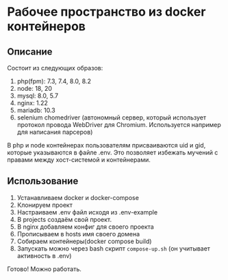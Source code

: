 Рабочее пространство из docker контейнеров
====

Описание
----
Состоит из следующих образов:
1. php(fpm): 7.3, 7.4, 8.0, 8.2
2. node: 18, 20
3. mysql: 8.0, 5.7
4. nginx: 1.22
5. mariadb: 10.3
6. selenium chomedriver (автономный сервер, который использует протокол провода WebDriver для Chromium. Используется например для написания парсеров)

В php и node контейнерах пользователям присваиваются uid и gid, которые указываются в файле .env. Это позволяет избежать мучений с правами между хост-системой и контейнерами.

Использование
----
1. Устанавливаем docker и docker-compose
2. Клонируем проект
3. Настраиваем .env файл исходя из .env-example
4. В projects создаём свой проект.
5. В nginx добавляем конфиг для своего проекта
6. Прописываем в hosts имя своего домена
7. Собираем контейнеры(docker compose build)
8. Запускать можно через bash скрипт `compose-up.sh` (он учитывает активность в .env)

Готово! Можно работать.
